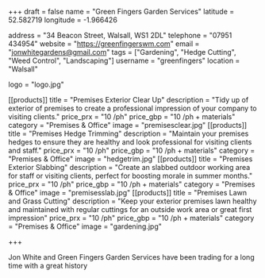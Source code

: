 +++
draft = false
name = "Green Fingers Garden Services"
latitude = 52.582719
longitude = -1.966426

address = "34 Beacon Street, Walsall, WS1 2DL"
telephone = "07951 434954"
website = "https://greenfingerswm.com"
email = "jonwhitegardens@gmail.com"
tags = ["Gardening", "Hedge Cutting", "Weed Control", "Landscaping"]
username = "greenfingers"
location = "Walsall"

logo = "logo.jpg"

[[products]]
  title = "Premises Exterior Clear Up"
  description = "Tidy up of exterior of premises to create a professional impression of your company to visiting clients."
  price_prx = "10 /ph"
  price_gbp = "10 /ph + materials"
  category = "Premises & Office"
  image = "premisesclear.jpg"
[[products]]
  title = "Premises Hedge Trimming"
  description = "Maintain your premises hedges to ensure they are healthy and look professional for visiting clients and staff."
  price_prx = "10 /ph"
  price_gbp = "10 /ph + materials"
  category = "Premises & Office"
  image = "hedgetrim.jpg"
[[products]]
  title = "Premises Exterior Slabbing"
  description = "Create an slabbed outdoor working area for staff or visiting clients, perfect for boosting morale in summer months."
  price_prx = "10 /ph"
  price_gbp = "10 /ph + materials"
  category = "Premises & Office"
  image = "premisesslab.jpg"
[[products]]
  title = "Premises Lawn and Grass Cutting"
  description = "Keep your exterior premises lawn healthy and maintained with regular cuttings for an outside work area or great first impression"
  price_prx = "10 /ph"
  price_gbp = "10 /ph + materials"
  category = "Premises & Office"
  image = "gardening.jpg"


+++

Jon White and Green Fingers Garden Services have been trading for a long time with a great history
